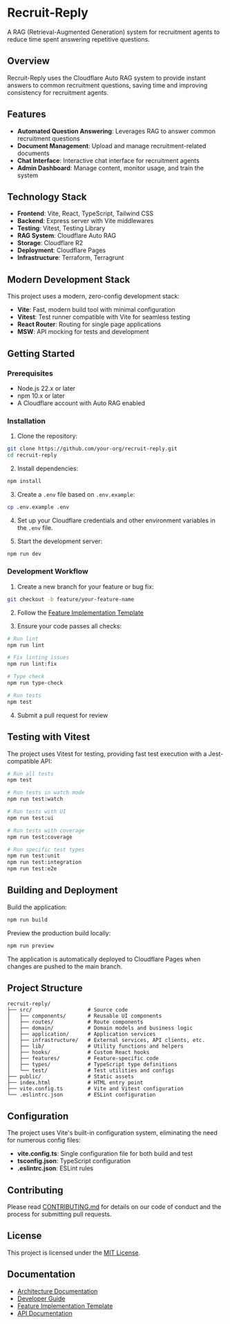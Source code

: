# Recruit-Reply

A RAG (Retrieval-Augmented Generation) system for recruitment agents to reduce time spent answering repetitive questions.

## Overview

Recruit-Reply uses the Cloudflare Auto RAG system to provide instant answers to common recruitment questions, saving time and improving consistency for recruitment agents.

## Features

- **Automated Question Answering**: Leverages RAG to answer common recruitment questions
- **Document Management**: Upload and manage recruitment-related documents
- **Chat Interface**: Interactive chat interface for recruitment agents
- **Admin Dashboard**: Manage content, monitor usage, and train the system

## Technology Stack

- **Frontend**: Vite, React, TypeScript, Tailwind CSS
- **Backend**: Express server with Vite middlewares
- **Testing**: Vitest, Testing Library
- **RAG System**: Cloudflare Auto RAG
- **Storage**: Cloudflare R2
- **Deployment**: Cloudflare Pages
- **Infrastructure**: Terraform, Terragrunt

## Modern Development Stack

This project uses a modern, zero-config development stack:

- **Vite**: Fast, modern build tool with minimal configuration
- **Vitest**: Test runner compatible with Vite for seamless testing
- **React Router**: Routing for single page applications
- **MSW**: API mocking for tests and development

## Getting Started

### Prerequisites

- Node.js 22.x or later
- npm 10.x or later
- A Cloudflare account with Auto RAG enabled

### Installation

1. Clone the repository:

```bash
git clone https://github.com/your-org/recruit-reply.git
cd recruit-reply
```

2. Install dependencies:

```bash
npm install
```

3. Create a `.env` file based on `.env.example`:

```bash
cp .env.example .env
```

4. Set up your Cloudflare credentials and other environment variables in the `.env` file.

5. Start the development server:

```bash
npm run dev
```

### Development Workflow

1. Create a new branch for your feature or bug fix:

```bash
git checkout -b feature/your-feature-name
```

2. Follow the [Feature Implementation Template](./docs/feature-template.md)

3. Ensure your code passes all checks:

```bash
# Run lint
npm run lint

# Fix linting issues
npm run lint:fix

# Type check
npm run type-check

# Run tests
npm test
```

4. Submit a pull request for review

## Testing with Vitest

The project uses Vitest for testing, providing fast test execution with a Jest-compatible API:

```bash
# Run all tests
npm test

# Run tests in watch mode
npm run test:watch

# Run tests with UI
npm run test:ui

# Run tests with coverage
npm run test:coverage

# Run specific test types
npm run test:unit
npm run test:integration
npm run test:e2e
```

## Building and Deployment

Build the application:

```bash
npm run build
```

Preview the production build locally:

```bash
npm run preview
```

The application is automatically deployed to Cloudflare Pages when changes are pushed to the main branch.

## Project Structure

```
recruit-reply/
├── src/                  # Source code
│   ├── components/       # Reusable UI components
│   ├── routes/           # Route components
│   ├── domain/           # Domain models and business logic
│   ├── application/      # Application services
│   ├── infrastructure/   # External services, API clients, etc.
│   ├── lib/              # Utility functions and helpers
│   ├── hooks/            # Custom React hooks
│   ├── features/         # Feature-specific code
│   ├── types/            # TypeScript type definitions
│   └── test/             # Test utilities and configs
├── public/               # Static assets
├── index.html            # HTML entry point
├── vite.config.ts        # Vite and Vitest configuration
└── .eslintrc.json        # ESLint configuration
```

## Configuration

The project uses Vite's built-in configuration system, eliminating the need for numerous config files:

- **vite.config.ts**: Single configuration file for both build and test
- **tsconfig.json**: TypeScript configuration
- **.eslintrc.json**: ESLint rules

## Contributing

Please read [CONTRIBUTING.md](./CONTRIBUTING.md) for details on our code of conduct and the process for submitting pull requests.

## License

This project is licensed under the [MIT License](./LICENSE).

## Documentation

- [Architecture Documentation](./ARCHITECTURE.md)
- [Developer Guide](./DEVELOPER.md)
- [Feature Implementation Template](./docs/feature-template.md)
- [API Documentation](./docs/api.md)